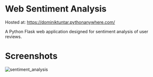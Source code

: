 # Web Sentiment Analysis

Hosted at: https://dominiktuntar.pythonanywhere.com/

A Python Flask web application designed for sentiment analysis of user reviews.
# Screenshots
![sentiment_analysis](https://github.com/user-attachments/assets/0d839d25-c99a-4ad3-9c8a-c94acacb7cb7)

